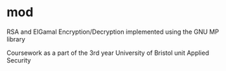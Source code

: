 # mod
RSA and ElGamal Encryption/Decryption implemented using the GNU MP library

Coursework as a part of the 3rd year University of Bristol unit Applied Security
